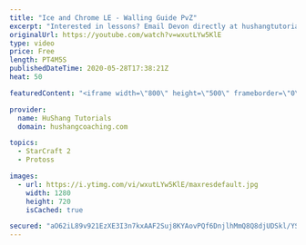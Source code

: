 ```yaml
---
title: "Ice and Chrome LE - Walling Guide PvZ"
excerpt: "Interested in lessons? Email Devon directly at hushangtutorials@outlook.com ------------------------------------------------------------------------------------------------------- Want to support HuShang Tutorials directly? Patreon is a website where you can contribute a monthly donation that will help"
originalUrl: https://youtube.com/watch?v=wxutLYw5KlE
type: video
price: Free
length: PT4M5S
publishedDateTime: 2020-05-28T17:38:21Z
heat: 50

featuredContent: "<iframe width=\"800\" height=\"500\" frameborder=\"0\" src=\"https://www.youtube.com/embed/wxutLYw5KlE\" allow=\"accelerometer; autoplay; encrypted-media; gyroscope; picture-in-picture\" allowfullscreen></iframe>"

provider:
  name: HuShang Tutorials
  domain: hushangcoaching.com

topics:
  - StarCraft 2
  - Protoss

images:
  - url: https://i.ytimg.com/vi/wxutLYw5KlE/maxresdefault.jpg
    width: 1280
    height: 720
    isCached: true

secured: "aO62iL89v921EzXE3I3n7kxAAF2Suj8KYAovPQf6DnjlhMmQ8Q8djUDSkl/YSK5mVYVMwIVTqmLHjl5XYWcUfrv1NdUnacsP3ztXZsWfu0fSK3xgavsVLUQN0wAbiJPkluJJEn708e4xPIuVaVKb7iG3rHiJlJwS2v1oyw17JKZW+HwwnlLWFPbiAcwCoFoP4r09j7+w9G2q3MHB87m0/jz5wJbMrXfWt5+vVej0lCO6R+ygfc60jvoZfEqpFsitx3+ILf3qpOYvhh27+FxsjymMmiSmDCml99CuqBKKWbVRe01hO6VccxddLhrHnzRgT+vDEMwg5VPJNcp3ZrT5llPLTqJALQ14uoiwSCzoR9xGr+u9pv16Ai4qTSBuDyXz5UA45brgSqideXjq0SMxeIZFQKeBzw09ABL/2Ay4Omo=;mf+A4RXwGQ5ADu6oE6s2YQ=="
---
```


